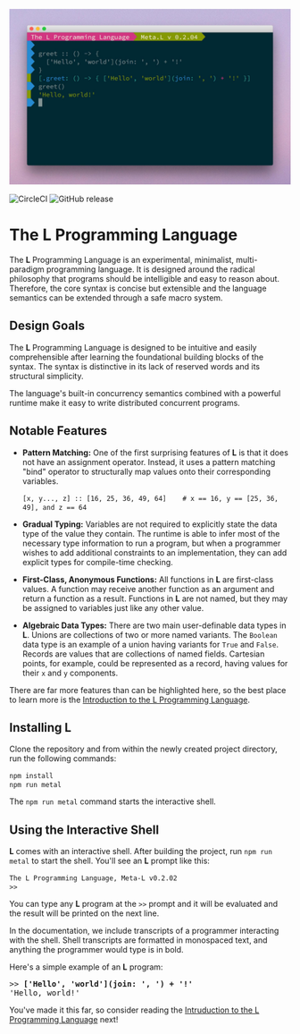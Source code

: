 ![Hello World in L][hero]

![CircleCI][ci] ![GitHub release][ver]

[hero]: https://raw.githubusercontent.com/brendanberg/L/node/docs/hero.jpg
[ci]: https://circleci.com/gh/brendanberg/L/tree/node.svg?style=shield&circle-token=324393cdf34c942beaf41923baccd1b78948a666
[ver]: https://img.shields.io/github/release/brendanberg/L.svg

# The L Programming Language

The __L__ Programming Language is an experimental, minimalist, multi-paradigm programming language.
It is designed around the radical philosophy that programs should be intelligible
and easy to reason about.
Therefore, the core syntax is concise but extensible
and the language semantics can be extended through a safe macro system.

## Design Goals

The __L__ Programming Language is designed to be intuitive
and easily comprehensible after learning the foundational building blocks of the syntax.
The syntax is distinctive in its lack of reserved words
and its structural simplicity.

The language's built-in concurrency semantics combined with a powerful runtime
make it easy to write distributed concurrent programs.

## Notable Features

- __Pattern Matching:__
  One of the first surprising features of __L__ is that it does not have an assignment operator.
  Instead, it uses a pattern matching "bind" operator to structurally map values onto their corresponding variables.
  
  ```io
  [x, y..., z] :: [16, 25, 36, 49, 64]    # x == 16, y == [25, 36, 49], and z == 64
  ```

- __Gradual Typing:__
  Variables are not required to explicitly state the data type of the value they contain.
  The runtime is able to infer most of the necessary type information to run a program,
  but when a programmer wishes to add additional constraints to an implementation,
  they can add explicit types for compile-time checking.

- __First-Class, Anonymous Functions:__
  All functions in __L__ are first-class values.
  A function may receive another function as an argument and return a function as a result.
  Functions in __L__ are not named,
  but they may be assigned to variables just like any other value.

- __Algebraic Data Types:__
  There are two main user-definable data types in __L__.
  Unions are collections of two or more named variants.
  The `Boolean` data type is an example of a union having variants for `True` and `False`. 
  Records are values that are collections of named fields.
  Cartesian points, for example, could be represented as a record,
  having values for their `x` and `y` components.

There are far more features than can be highlighted here,
so the best place to learn more is the [Introduction to the L Programming Language][intro].

## Installing L

Clone the repository and from within the newly created project directory,
run the following commands:

```
npm install
npm run metal
```

The `npm run metal` command starts the interactive shell.

## Using the Interactive Shell

__L__ comes with an interactive shell.
After building the project, run `npm run metal` to start the shell.
You'll see an __L__ prompt like this:

```
The L Programming Language, Meta-L v0.2.02
>>
```

You can type any __L__ program at the `>>` prompt and
it will be evaluated and the result will be printed on the next line.

In the documentation, we include transcripts of a programmer interacting with the shell.
Shell transcripts are formatted in monospaced text,
and anything the programmer would type is in bold.

Here's a simple example of an __L__ program:

<pre>
>> <b>['Hello', 'world'](join: ', ') + '!'</b>
'Hello, world!'
</pre>

You've made it this far, so consider reading the [Intruduction to the L Programming Language][intro] next!

[intro]: docs/introduction.md
